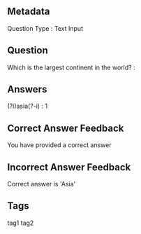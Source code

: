 ## Metadata
Question Type : Text Input

## Question
Which is the largest continent in the world? :

## Answers
(?i)asia(?-i) : 1

## Correct Answer Feedback
You have provided a correct answer

## Incorrect Answer Feedback
Correct answer is 'Asia'

## Tags
tag1
tag2
